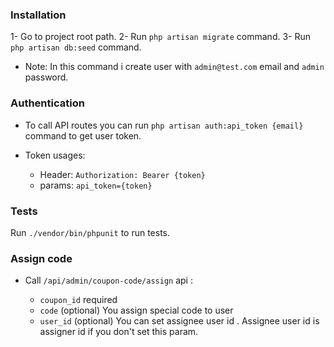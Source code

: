 ### Installation

1- Go to project root path.
2- Run `php artisan migrate` command.
3- Run `php artisan db:seed` command.
- Note: In this command i create user with `admin@test.com` email and `admin` password.
 
### Authentication

* To call API routes you can run `php artisan auth:api_token {email}` command to get user token.

* Token usages:
    - Header: `Authorization: Bearer {token}`
    - params: `api_token={token}`

### Tests

Run `./vendor/bin/phpunit` to run tests.


### Assign code

* Call `/api/admin/coupon-code/assign` api :

    - `coupon_id` required
    - `code` (optional) You assign special code to user
    - `user_id` (optional) You can set assignee user id . Assignee user id is assigner id if you don't set this param.
     

